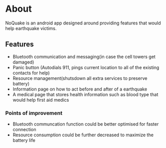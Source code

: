 # About

NoQuake is an android app designed around providing features that would help earthquake victims.

## Features

  - Bluetooth communication and messaging(in case the cell towers get damaged)
  - Panic button (Autodials 911, pings current location to all of the existing contacts for help)
  - Resource management(shutsdown all extra services to preserve battery) 
  - Information page on how to act before and after of a earthquake
  - A medical page that stores health information such as blood type that would help first aid medics

### Points of improvement

  - Bluetooth communcation function could be better optimised for faster connection
  - Resource consumption could be further decreased to maximize the battery life
